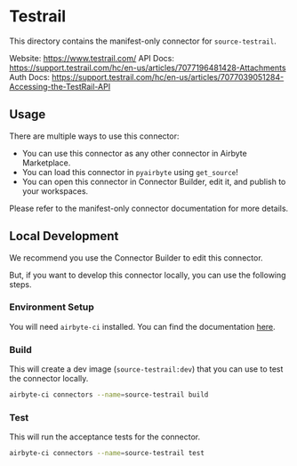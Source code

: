 # Testrail
This directory contains the manifest-only connector for `source-testrail`.

Website: https://www.testrail.com/
API Docs: https://support.testrail.com/hc/en-us/articles/7077196481428-Attachments
Auth Docs: https://support.testrail.com/hc/en-us/articles/7077039051284-Accessing-the-TestRail-API

## Usage
There are multiple ways to use this connector:
- You can use this connector as any other connector in Airbyte Marketplace.
- You can load this connector in `pyairbyte` using `get_source`!
- You can open this connector in Connector Builder, edit it, and publish to your workspaces.

Please refer to the manifest-only connector documentation for more details.

## Local Development
We recommend you use the Connector Builder to edit this connector.

But, if you want to develop this connector locally, you can use the following steps.

### Environment Setup
You will need `airbyte-ci` installed. You can find the documentation [here](airbyte-ci).

### Build
This will create a dev image (`source-testrail:dev`) that you can use to test the connector locally.
```bash
airbyte-ci connectors --name=source-testrail build
```

### Test
This will run the acceptance tests for the connector.
```bash
airbyte-ci connectors --name=source-testrail test
```

